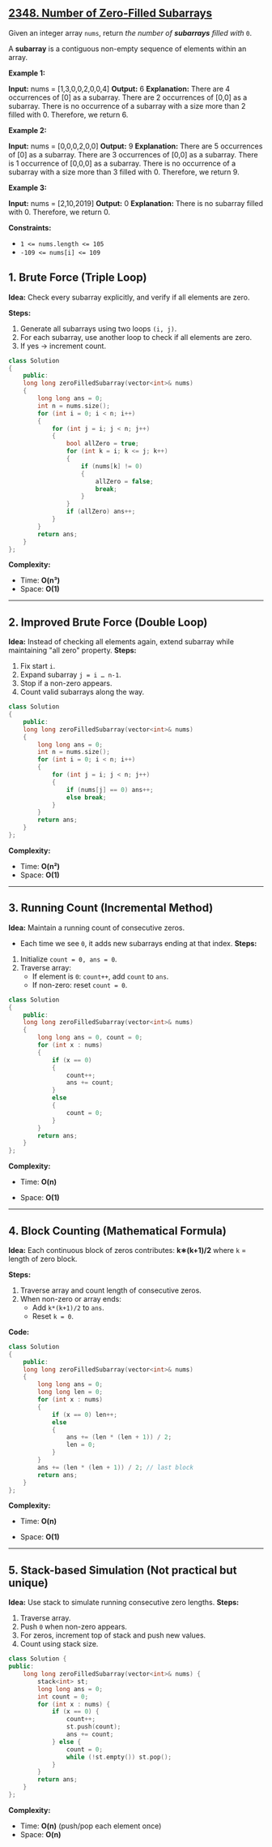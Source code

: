 
## [2348. Number of Zero-Filled Subarrays](https://leetcode.com/problems/number-of-zero-filled-subarrays/)
Given an integer array  `nums`, return  _the number of  **subarrays**  filled with_ `0`.

A  **subarray**  is a contiguous non-empty sequence of elements within an array.

**Example 1:**

**Input:** nums = [1,3,0,0,2,0,0,4]
**Output:** 6
**Explanation:** 
There are 4 occurrences of [0] as a subarray.
There are 2 occurrences of [0,0] as a subarray.
There is no occurrence of a subarray with a size more than 2 filled with 0. Therefore, we return 6.

**Example 2:**

**Input:** nums = [0,0,0,2,0,0]
**Output:** 9
**Explanation:** There are 5 occurrences of [0] as a subarray.
There are 3 occurrences of [0,0] as a subarray.
There is 1 occurrence of [0,0,0] as a subarray.
There is no occurrence of a subarray with a size more than 3 filled with 0. Therefore, we return 9.

**Example 3:**

**Input:** nums = [2,10,2019]
**Output:** 0
**Explanation:** There is no subarray filled with 0. Therefore, we return 0.

**Constraints:**

-   `1 <= nums.length <= 105`
-   `-109 <= nums[i] <= 109`

## **1. Brute Force (Triple Loop)**

**Idea:** Check every subarray explicitly, and verify if all elements are zero.

**Steps:**
1.  Generate all subarrays using two loops `(i, j)`.
2.  For each subarray, use another loop to check if all elements are zero.  
3.  If yes → increment count.

```cpp
class Solution 
{
	public:
    long long zeroFilledSubarray(vector<int>& nums) 
    {
        long long ans = 0;
        int n = nums.size();
        for (int i = 0; i < n; i++) 
        {
            for (int j = i; j < n; j++) 
            {
                bool allZero = true;
                for (int k = i; k <= j; k++) 
                {
                    if (nums[k] != 0) 
                    {
                        allZero = false;
                        break;
                    }
                }
                if (allZero) ans++;
            }
        }
        return ans;
    }
};
```
**Complexity:**
-   Time: **O(n³)**    
-   Space: **O(1)**

---
## **2. Improved Brute Force (Double Loop)**

**Idea:** Instead of checking all elements again, extend subarray while maintaining "all zero" property.
**Steps:**
1.  Fix start `i`. 
2.  Expand subarray `j = i … n-1`. 
3.  Stop if a non-zero appears.
4.  Count valid subarrays along the way.

```cpp
class Solution 
{
	public:
    long long zeroFilledSubarray(vector<int>& nums) 
    {
        long long ans = 0;
        int n = nums.size();
        for (int i = 0; i < n; i++) 
        {
            for (int j = i; j < n; j++) 
            {
                if (nums[j] == 0) ans++;
                else break;
            }
        }
        return ans;
    }
};
```

**Complexity:**
-   Time: **O(n²)** 
-   Space: **O(1)**
    

----------

## **3. Running Count (Incremental Method)**
**Idea:** Maintain a running count of consecutive zeros.
-   Each time we see `0`, it adds new subarrays ending at that index.
**Steps:**
1.  Initialize `count = 0, ans = 0`.  
2.  Traverse array:
    -   If element is `0`: `count++`, add `count` to `ans`.  
    -   If non-zero: reset `count = 0`.
        

```cpp
class Solution 
{
	public:
    long long zeroFilledSubarray(vector<int>& nums) 
    {
        long long ans = 0, count = 0;
        for (int x : nums) 
        {
            if (x == 0) 
            {
                count++;
                ans += count;
            } 
            else 
            {
                count = 0;
            }
        }
        return ans;
    }
};
 ```

**Complexity:**

-   Time: **O(n)**
    
-   Space: **O(1)**
    

----------

## **4. Block Counting (Mathematical Formula)**
**Idea:** Each continuous block of zeros contributes: **k∗(k+1)/2**
where `k` = length of zero block.

**Steps:**
1.  Traverse array and count length of consecutive zeros.
2.  When non-zero or array ends:
    -   Add `k*(k+1)/2` to `ans`. 
    -   Reset `k = 0`.
        

**Code:**
```cpp
class Solution 
{
	public:
    long long zeroFilledSubarray(vector<int>& nums) 
    {
        long long ans = 0;
        long long len = 0;
        for (int x : nums) 
        {
            if (x == 0) len++;
            else 
            {
                ans += (len * (len + 1)) / 2;
                len = 0;
            }
        }
        ans += (len * (len + 1)) / 2; // last block
        return ans;
    }
};
```

**Complexity:**

-   Time: **O(n)**
    
-   Space: **O(1)**
    

----------

## **5. Stack-based Simulation** (Not practical but unique)
**Idea:** Use stack to simulate running consecutive zero lengths.
**Steps:**
1.  Traverse array.
2.  Push `0` when non-zero appears.
3.  For zeros, increment top of stack and push new values.
4.  Count using stack size.
    

```cpp
class Solution {
public:
    long long zeroFilledSubarray(vector<int>& nums) {
        stack<int> st;
        long long ans = 0;
        int count = 0;
        for (int x : nums) {
            if (x == 0) {
                count++;
                st.push(count);
                ans += count;
            } else {
                count = 0;
                while (!st.empty()) st.pop();
            }
        }
        return ans;
    }
};
```

**Complexity:**
-   Time: **O(n)** (push/pop each element once)
-   Space: **O(n)**
